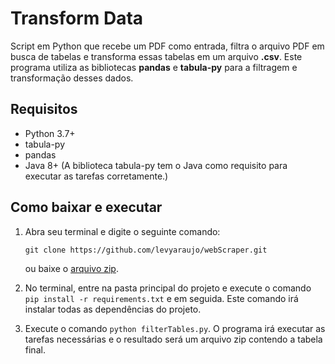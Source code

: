 # Transform Data

Script em Python que recebe um PDF como entrada, filtra o arquivo PDF em busca de tabelas e transforma essas tabelas em um arquivo **.csv**. Este programa utiliza as bibliotecas **pandas** e **tabula-py** para a filtragem e transformação desses dados.

## Requisitos

- Python 3.7+
- tabula-py
- pandas
- Java 8+ (A biblioteca tabula-py tem o Java como requisito para executar as tarefas corretamente.)



## Como baixar e executar

1. Abra seu terminal e digite o seguinte comando:

   `git clone https://github.com/levyaraujo/webScraper.git`

   ou baixe o [arquivo zip](https://github.com/levyaraujo/webScraper/archive/refs/heads/main.zip).

2. No terminal, entre na pasta principal do projeto e execute o comando `pip install -r requirements.txt` e em seguida. Este comando irá instalar todas as dependências do projeto.

3. Execute o comando `python filterTables.py`. O programa irá executar as tarefas necessárias e o resultado será um arquivo zip contendo a tabela final. 
